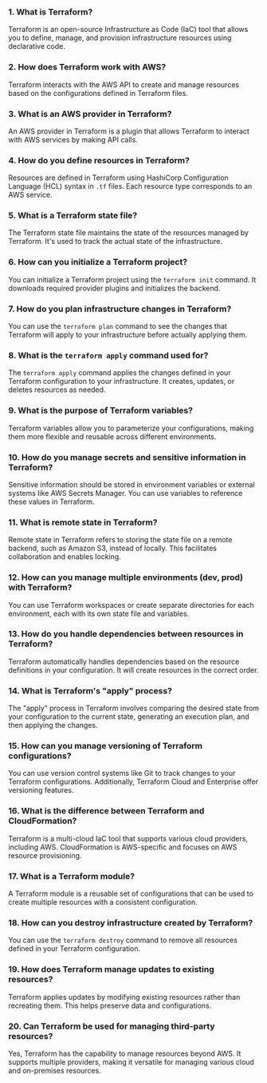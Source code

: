 ### 1. What is Terraform?
Terraform is an open-source Infrastructure as Code (IaC) tool that allows you to define, manage, and provision infrastructure resources using declarative code.

### 2. How does Terraform work with AWS?
Terraform interacts with the AWS API to create and manage resources based on the configurations defined in Terraform files.

### 3. What is an AWS provider in Terraform?
An AWS provider in Terraform is a plugin that allows Terraform to interact with AWS services by making API calls.

### 4. How do you define resources in Terraform?
Resources are defined in Terraform using HashiCorp Configuration Language (HCL) syntax in `.tf` files. Each resource type corresponds to an AWS service.

### 5. What is a Terraform state file?
The Terraform state file maintains the state of the resources managed by Terraform. It's used to track the actual state of the infrastructure.

### 6. How can you initialize a Terraform project?
You can initialize a Terraform project using the `terraform init` command. It downloads required provider plugins and initializes the backend.

### 7. How do you plan infrastructure changes in Terraform?
You can use the `terraform plan` command to see the changes that Terraform will apply to your infrastructure before actually applying them.

### 8. What is the `terraform apply` command used for?
The `terraform apply` command applies the changes defined in your Terraform configuration to your infrastructure. It creates, updates, or deletes resources as needed.

### 9. What is the purpose of Terraform variables?
Terraform variables allow you to parameterize your configurations, making them more flexible and reusable across different environments.

### 10. How do you manage secrets and sensitive information in Terraform?
Sensitive information should be stored in environment variables or external systems like AWS Secrets Manager. You can use variables to reference these values in Terraform.

### 11. What is remote state in Terraform?
Remote state in Terraform refers to storing the state file on a remote backend, such as Amazon S3, instead of locally. This facilitates collaboration and enables locking.

### 12. How can you manage multiple environments (dev, prod) with Terraform?
You can use Terraform workspaces or create separate directories for each environment, each with its own state file and variables.

### 13. How do you handle dependencies between resources in Terraform?
Terraform automatically handles dependencies based on the resource definitions in your configuration. It will create resources in the correct order.

### 14. What is Terraform's "apply" process?
The "apply" process in Terraform involves comparing the desired state from your configuration to the current state, generating an execution plan, and then applying the changes.

### 15. How can you manage versioning of Terraform configurations?
You can use version control systems like Git to track changes to your Terraform configurations. Additionally, Terraform Cloud and Enterprise offer versioning features.

### 16. What is the difference between Terraform and CloudFormation?
Terraform is a multi-cloud IaC tool that supports various cloud providers, including AWS. CloudFormation is AWS-specific and focuses on AWS resource provisioning.

### 17. What is a Terraform module?
A Terraform module is a reusable set of configurations that can be used to create multiple resources with a consistent configuration.

### 18. How can you destroy infrastructure created by Terraform?
You can use the `terraform destroy` command to remove all resources defined in your Terraform configuration.

### 19. How does Terraform manage updates to existing resources?
Terraform applies updates by modifying existing resources rather than recreating them. This helps preserve data and configurations.

### 20. Can Terraform be used for managing third-party resources?
Yes, Terraform has the capability to manage resources beyond AWS. It supports multiple providers, making it versatile for managing various cloud and on-premises resources.
